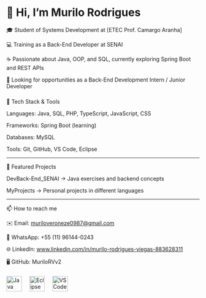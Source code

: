 # 👋 Hi, I’m Murilo Rodrigues

🎓 Student of Systems Development at [ETEC Prof. Camargo Aranha]

💻 Training as a Back-End Developer at SENAI

☕ Passionate about Java, OOP, and SQL, currently exploring Spring Boot and REST APIs

🚀 Looking for opportunities as a Back-End Development Intern / Junior Developer


###

🔧 Tech Stack & Tools

Languages: Java, SQL, PHP, TypeScript, JavaScript, CSS

Frameworks: Spring Boot (learning)

Databases: MySQL

Tools: Git, GitHub, VS Code, Eclipse



---

📂 Featured Projects

DevBack-End_SENAI → Java exercises and backend concepts

MyProjects → Personal projects in different languages



---

📫 How to reach me

✉️ Email: muriloveroneze0987@gmail.com

📱 WhatsApp: +55 (11) 96144-0243

🌐 LinkedIn: www.linkedin.com/in/murilo-rodrigues-viegas-883628311

🖥️ GitHub: MuriloRVv2



###

<div align="left">
  
  <img src="https://cdn4.iconfinder.com/data/icons/logos-and-brands/512/181_Java_logo_logos-512.png" height="40" alt="Java logo"  />
  <img width="12" />
  <img src="https://download.logo.wine/logo/Eclipse_(software)/Eclipse_(software)-Logo.wine.png" height="40" alt="Eclipse logo"  />
  <img width="12" />
  <img src="https://upload.wikimedia.org/wikipedia/commons/thumb/9/9a/Visual_Studio_Code_1.35_icon.svg/512px-Visual_Studio_Code_1.35_icon.svg.png?20210804221519" height="40" alt="VSCode logo"  />
  <img width="12" />
  

</div>

###
